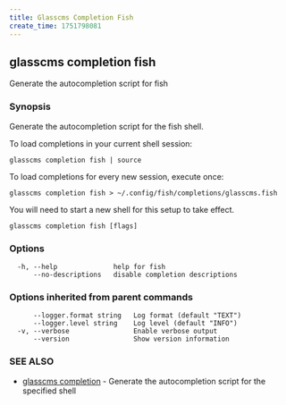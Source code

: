 ```yaml
---
title: Glasscms Completion Fish
create_time: 1751798081
---
```

## glasscms completion fish

Generate the autocompletion script for fish

### Synopsis

Generate the autocompletion script for the fish shell.

To load completions in your current shell session:

	glasscms completion fish | source

To load completions for every new session, execute once:

	glasscms completion fish > ~/.config/fish/completions/glasscms.fish

You will need to start a new shell for this setup to take effect.


```
glasscms completion fish [flags]
```

### Options

```
  -h, --help              help for fish
      --no-descriptions   disable completion descriptions
```

### Options inherited from parent commands

```
      --logger.format string   Log format (default "TEXT")
      --logger.level string    Log level (default "INFO")
  -v, --verbose                Enable verbose output
      --version                Show version information
```

### SEE ALSO

* [glasscms completion](glasscms_completion.md)	 - Generate the autocompletion script for the specified shell

